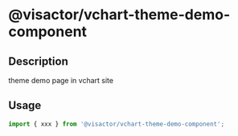 # @visactor/vchart-theme-demo-component

## Description

theme demo page in vchart site

## Usage

```typescript
import { xxx } from '@visactor/vchart-theme-demo-component';
```
